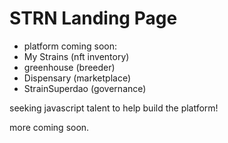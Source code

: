 # STRN Landing Page

- platform coming soon:
- My Strains (nft inventory) 
- greenhouse (breeder)
- Dispensary (marketplace)
- StrainSuperdao (governance)

seeking javascript talent to help build the platform!

more coming soon.




